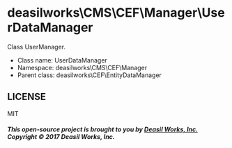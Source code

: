 deasilworks\CMS\CEF\Manager\UserDataManager
===============

Class UserManager.




* Class name: UserDataManager
* Namespace: deasilworks\CMS\CEF\Manager
* Parent class: deasilworks\CEF\EntityDataManager









## LICENSE

MIT

##### This open-source project is brought to you by [Deasil Works, Inc.](http://deasil.works/) Copyright &copy; 2017 Deasil Works, Inc.